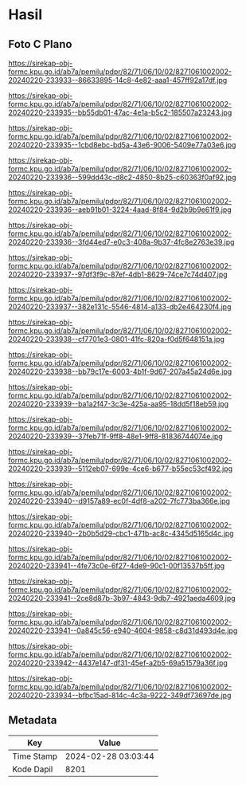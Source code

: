 # Hasil

## Foto C Plano

https://sirekap-obj-formc.kpu.go.id/ab7a/pemilu/pdpr/82/71/06/10/02/8271061002002-20240220-233933--86633895-14c8-4e82-aaa1-457ff92a17df.jpg

https://sirekap-obj-formc.kpu.go.id/ab7a/pemilu/pdpr/82/71/06/10/02/8271061002002-20240220-233935--bb55db01-47ac-4e1a-b5c2-185507a23243.jpg

https://sirekap-obj-formc.kpu.go.id/ab7a/pemilu/pdpr/82/71/06/10/02/8271061002002-20240220-233935--1cbd8ebc-bd5a-43e6-9006-5409e77a03e6.jpg

https://sirekap-obj-formc.kpu.go.id/ab7a/pemilu/pdpr/82/71/06/10/02/8271061002002-20240220-233936--599dd43c-d8c2-4850-8b25-c60363f0af92.jpg

https://sirekap-obj-formc.kpu.go.id/ab7a/pemilu/pdpr/82/71/06/10/02/8271061002002-20240220-233936--aeb91b01-3224-4aad-8f84-9d2b9b9e61f9.jpg

https://sirekap-obj-formc.kpu.go.id/ab7a/pemilu/pdpr/82/71/06/10/02/8271061002002-20240220-233936--3fd44ed7-e0c3-408a-9b37-4fc8e2763e39.jpg

https://sirekap-obj-formc.kpu.go.id/ab7a/pemilu/pdpr/82/71/06/10/02/8271061002002-20240220-233937--97df3f9c-87ef-4db1-8629-74ce7c74d407.jpg

https://sirekap-obj-formc.kpu.go.id/ab7a/pemilu/pdpr/82/71/06/10/02/8271061002002-20240220-233937--382e131c-5546-4814-a133-db2e464230f4.jpg

https://sirekap-obj-formc.kpu.go.id/ab7a/pemilu/pdpr/82/71/06/10/02/8271061002002-20240220-233938--cf7701e3-0801-41fc-820a-f0d5f648151a.jpg

https://sirekap-obj-formc.kpu.go.id/ab7a/pemilu/pdpr/82/71/06/10/02/8271061002002-20240220-233938--bb79c17e-6003-4b1f-9d67-207a45a24d6e.jpg

https://sirekap-obj-formc.kpu.go.id/ab7a/pemilu/pdpr/82/71/06/10/02/8271061002002-20240220-233939--ba1a2f47-3c3e-425a-aa95-18dd5f18eb59.jpg

https://sirekap-obj-formc.kpu.go.id/ab7a/pemilu/pdpr/82/71/06/10/02/8271061002002-20240220-233939--37feb71f-9ff8-48e1-9ff8-81836744074e.jpg

https://sirekap-obj-formc.kpu.go.id/ab7a/pemilu/pdpr/82/71/06/10/02/8271061002002-20240220-233939--5112eb07-699e-4ce6-b677-b55ec53cf492.jpg

https://sirekap-obj-formc.kpu.go.id/ab7a/pemilu/pdpr/82/71/06/10/02/8271061002002-20240220-233940--d9157a89-ec0f-4df8-a202-7fc773ba366e.jpg

https://sirekap-obj-formc.kpu.go.id/ab7a/pemilu/pdpr/82/71/06/10/02/8271061002002-20240220-233940--2b0b5d29-cbc1-471b-ac8c-4345d5165d4c.jpg

https://sirekap-obj-formc.kpu.go.id/ab7a/pemilu/pdpr/82/71/06/10/02/8271061002002-20240220-233941--4fe73c0e-6f27-4de9-90c1-00f13537b5ff.jpg

https://sirekap-obj-formc.kpu.go.id/ab7a/pemilu/pdpr/82/71/06/10/02/8271061002002-20240220-233941--2ce8d87b-3b97-4843-9db7-4921aeda4609.jpg

https://sirekap-obj-formc.kpu.go.id/ab7a/pemilu/pdpr/82/71/06/10/02/8271061002002-20240220-233941--0a845c56-e940-4604-9858-c8d31d493d4e.jpg

https://sirekap-obj-formc.kpu.go.id/ab7a/pemilu/pdpr/82/71/06/10/02/8271061002002-20240220-233942--4437e147-df31-45ef-a2b5-69a51579a36f.jpg

https://sirekap-obj-formc.kpu.go.id/ab7a/pemilu/pdpr/82/71/06/10/02/8271061002002-20240220-233934--bfbc15ad-814c-4c3a-9222-349df73697de.jpg


## Metadata

| Key        | Value               |
| ---------- | ------------------- |
| Time Stamp | 2024-02-28 03:03:44 |
| Kode Dapil | 8201                |



